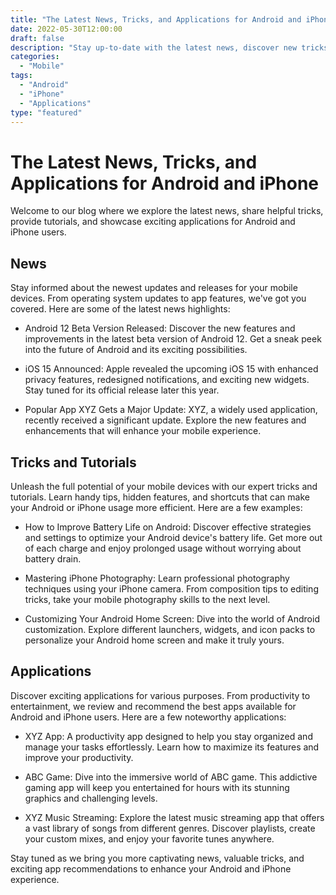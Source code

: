 ```yaml
--- 
title: "The Latest News, Tricks, and Applications for Android and iPhone"
date: 2022-05-30T12:00:00
draft: false
description: "Stay up-to-date with the latest news, discover new tricks, and explore exciting applications for Android and iPhone."
categories: 
  - "Mobile"
tags: 
  - "Android"
  - "iPhone"
  - "Applications"
type: "featured"
--- 
```


# The Latest News, Tricks, and Applications for Android and iPhone

Welcome to our blog where we explore the latest news, share helpful tricks, provide tutorials, and showcase exciting applications for Android and iPhone users. 

## News

Stay informed about the newest updates and releases for your mobile devices. From operating system updates to app features, we've got you covered. Here are some of the latest news highlights:

- Android 12 Beta Version Released: Discover the new features and improvements in the latest beta version of Android 12. Get a sneak peek into the future of Android and its exciting possibilities.

- iOS 15 Announced: Apple revealed the upcoming iOS 15 with enhanced privacy features, redesigned notifications, and exciting new widgets. Stay tuned for its official release later this year.

- Popular App XYZ Gets a Major Update: XYZ, a widely used application, recently received a significant update. Explore the new features and enhancements that will enhance your mobile experience.

## Tricks and Tutorials

Unleash the full potential of your mobile devices with our expert tricks and tutorials. Learn handy tips, hidden features, and shortcuts that can make your Android or iPhone usage more efficient. Here are a few examples:

- How to Improve Battery Life on Android: Discover effective strategies and settings to optimize your Android device's battery life. Get more out of each charge and enjoy prolonged usage without worrying about battery drain.

- Mastering iPhone Photography: Learn professional photography techniques using your iPhone camera. From composition tips to editing tricks, take your mobile photography skills to the next level.

- Customizing Your Android Home Screen: Dive into the world of Android customization. Explore different launchers, widgets, and icon packs to personalize your Android home screen and make it truly yours.

## Applications

Discover exciting applications for various purposes. From productivity to entertainment, we review and recommend the best apps available for Android and iPhone users. Here are a few noteworthy applications:

- XYZ App: A productivity app designed to help you stay organized and manage your tasks effortlessly. Learn how to maximize its features and improve your productivity.

- ABC Game: Dive into the immersive world of ABC game. This addictive gaming app will keep you entertained for hours with its stunning graphics and challenging levels.

- XYZ Music Streaming: Explore the latest music streaming app that offers a vast library of songs from different genres. Discover playlists, create your custom mixes, and enjoy your favorite tunes anywhere.

Stay tuned as we bring you more captivating news, valuable tricks, and exciting app recommendations to enhance your Android and iPhone experience.
